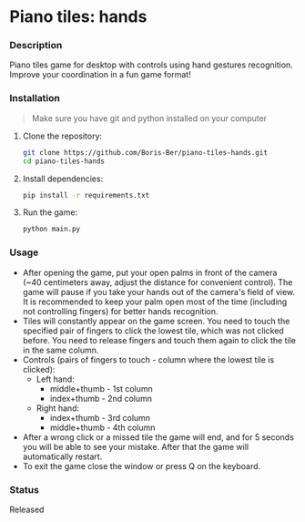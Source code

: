 # Piano tiles: hands

### Description

Piano tiles game for desktop with controls using hand gestures recognition.
Improve your coordination in a fun game format!

### Installation

> Make sure you have git and python installed on your computer

1. Clone the repository:
    ```bash
   git clone https://github.com/Boris-Ber/piano-tiles-hands.git
   cd piano-tiles-hands
   ```
2. Install dependencies:
   ```bash
   pip install -r requirements.txt
   ```
3. Run the game:
   ```bash
   python main.py
   ```

### Usage

- After opening the game, put your open palms in front of the camera (~40 centimeters away,
  adjust the distance for convenient control).
  The game will pause if you take your hands out of the camera's field of view.
  It is recommended to keep your palm open most of the time (including not controlling fingers)
  for better hands recognition.
- Tiles will constantly appear on the game screen.
  You need to touch the specified pair of fingers to click the lowest tile, which was not clicked before.
  You need to release fingers and touch them again to click the tile in the same column.
- Controls (pairs of fingers to touch - column where the lowest tile is clicked):
    - Left hand:
        - middle+thumb - 1st column
        - index+thumb - 2nd column
    - Right hand:
        - index+thumb - 3rd column
        - middle+thumb - 4th column
- After a wrong click or a missed tile the game will end,
  and for 5 seconds you will be able to see your mistake. After that the game will automatically restart.
- To exit the game close the window or press Q on the keyboard.

### Status

Released
